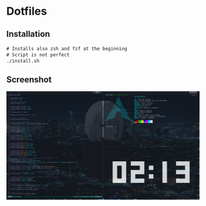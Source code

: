 # Dotfiles

## Installation
```
# Installs also zsh and fzf at the beginning
# Script is not perfect
./install.sh
```

## Screenshot
![screenshot](screenshot.png)
